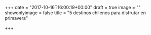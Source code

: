 +++
date = "2017-10-16T16:00:19+00:00"
draft = true
image = ""
showonlyimage = false
title = "5 destinos chilenos para disfrutar en primavera"

+++
